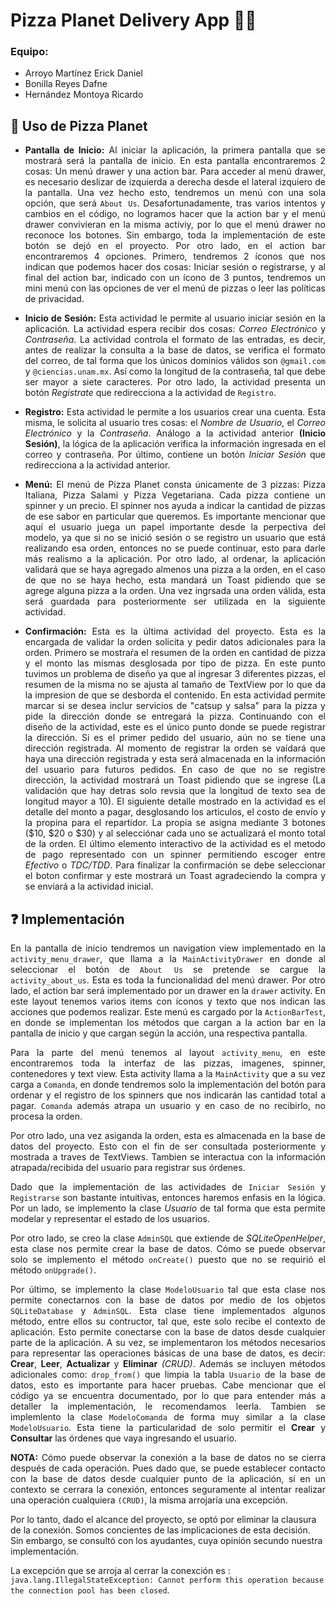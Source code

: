 # Pizza Planet Delivery App 📱🍕

### **Equipo:**

- Arroyo Martínez Erick Daniel
- Bonilla Reyes Dafne
- Hernández Montoya Ricardo
  
## 📲 Uso de Pizza Planet
<div align="justify">
  
- **Pantalla de Inicio:** Al iniciar la aplicación, la primera pantalla que se mostrará será la pantalla de inicio. En esta pantalla encontraremos 2 cosas: Un menú drawer y una action bar. Para acceder al menú drawer, es necesario deslizar de izquierda a derecha desde el lateral izquiero de la pantalla. Una vez hecho esto, tendremos un menú con una sola opción, que será `About Us`. Desafortunadamente, tras varios intentos y cambios en el código, no logramos hacer que la action bar y el menú drawer convivieran en la misma activiy, por lo que el menú drawer no reconoce los botones. Sin embargo, toda la implementación de este botón se dejó en el proyecto. Por otro lado, en el action bar encontraremos 4 opciones. Primero, tendremos 2 íconos que nos indican que podemos hacer dos cosas: Iniciar sesión o registrarse, y al final del action bar, indicado con un ícono de 3 puntos, tendremos un mini menú con las opciones de ver el menú de pizzas o leer las políticas de privacidad.

- **Inicio de Sesión:** Esta actividad le permite al usuario iniciar sesión en la aplicación. La actividad espera recibir dos cosas: *Correo Electrónico* y *Contraseña*. La actividad controla el formato de las entradas, es decir, antes de realizar la consulta a la base de datos, se verifica el formato del correo, de tal forma que los únicos dominios válidos son `@gmail.com` y `@ciencias.unam.mx`. Así como la longitud de la contraseña, tal que debe ser mayor a siete caracteres.
Por otro lado, la actividad presenta un botón *Registrate* que redirecciona a la actividad de `Registro`.  
  
- **Registro:** Esta actividad le permite a los usuarios crear una cuenta. Esta misma, le solicita al usuario tres cosas: el *Nombre de Usuario*, el *Correo Electrónico* y la *Contraseña*. Análogo a la actividad anterior **(Inicio Sesión)**, la lógica de la aplicación verifica la información ingresada en el correo y contraseña. Por último, contiene un botón *Iniciar Sesión* que redirecciona a la actividad anterior.
  
- **Menú:** El menú de Pizza Planet consta únicamente de 3 pizzas: Pizza Italiana, Pizza Salami y Pizza Vegetariana. Cada pizza contiene un spinner y un precio. El spinner nos ayuda a indicar la cantidad de pizzas de ese sabor en particular que queremos. Es importante mencionar que aquí el usuario juega un papel importante desde la perpectiva del modelo, ya que si no se inició sesión o se registro un usuario que está realizando esa orden, entonces no se puede continuar, esto para darle más realismo a la aplicación. Por otro lado, al ordenar, la aplicación validará que se haya agregado almenos una pizza a la orden, en el caso de que no se haya hecho, esta mandará un Toast pidiendo que se agrege alguna pizza a la orden.
Una vez ingrsada una orden válida, esta será guardada para posteriormente ser utilizada en la siguiente actividad. 
  
- **Confirmación:** Esta es la última actividad del proyecto. Esta es la encargada de validar la orden solicita y pedir datos adicionales para la orden. Primero se mostraŕa el resumen de la orden en cantidad de pizza y el monto las mismas desglosada por tipo de pizza. En este punto tuvimos un problema de diseño ya que al ingresar 3 diferentes pizzas, el resumen de la misma no se ajusta al tamaño de TextView por lo que da la impresion de que se desborda el contenido. En esta actividad permite marcar si se desea inclur servicios de "catsup y salsa" para la pizza y pide la dirección donde se entregará la pizza. Continuando con el diseño de la actividad, este es el único punto donde se puede registrar la dirección. Si es el primer pedido del usuario, aún no se tiene una dirección registrada. Al momento de registrar la orden se vaídará que haya una dirección registrada y esta será almacenada en la información del usuario para futuros pedidos. En caso de que no se registre dirección, la actividad mostrará un Toast pidiendo que se ingrese (La validación que hay detras solo revsia que la longitud de texto sea de longitud mayor a 10). 
El siguiente detalle mostrado en la actividad es el detalle del monto a pagar, desglosando los articulos, el costo de envío y la propina para el repartidor. La propia se asigna mediante 3 botones ($10, $20 o $30) y al selecciónar cada uno se actualizará el monto total de la orden.
El último elemento interactivo de la actividad es el metodo de pago representado con un spinner permitiendo escoger entre *Efectivo* o *TDC/TDD*.
Para finalizar la confirmación se debe seleccionar el boton confirmar y este mostrará un Toast agradeciendo la compra y se enviará a la actividad inicial.
</div>

## ❓ Implementación
<div align="justify">
  
En la pantalla de inicio tendremos un navigation view implementado en la `activity_menu_drawer`, que llama a la `MainActivityDrawer` en donde al seleccionar el botón de `About Us` se pretende se cargue la `activity_about_us`. Esta es toda la funcionalidad del menú drawer. Por otro lado, el action bar será implementado por un drawer en la `drawer` activity. En este layout tenemos varios items con íconos y texto que nos indican las acciones que podemos realizar. Este menú es cargado por la `ActionBarTest`, en donde se implementan los métodos que cargan a la action bar en la pantalla de inicio y que cargan según la acción, una respectiva pantalla.

Para la parte del menú tenemos al layout `activity_menu`, en este encontraremos toda la interfaz de las pizzas, imagenes, spinner, contenedores y text view. Esta activity llama a la `MainActivity` que a su vez carga a `Comanda`, en donde tendremos solo la implementación del botón para ordenar y el registro de los spinners que nos indicarán las cantidad total a pagar. `Comanda` además atrapa un usuario y en caso de no recibirlo, no procesa la orden.

Por otro lado, una vez asiganda la orden, esta es almacenada en la base de datos del proyecto. Esto con el fin de ser consultada posteriormente y mostrada a traves de TextViews. Tambien se interactua con la información atrapada/recibida del usuario para registrar sus órdenes. 

Dado que la implementación de las actividades de `Iniciar Sesión` y `Registrarse` son bastante intuitivas, entonces haremos enfasis en la lógica. Por un lado, se implemento la clase *Usuario* de tal forma que esta permite modelar y representar el estado de los usuarios. 

Por otro lado, se creo la clase `AdminSQL` que extiende de *SQLiteOpenHelper*, esta clase nos permite crear la base de datos. Cómo se puede observar solo se implemento el método `onCreate()` puesto que no se requirió el método `onUpgrade()`.

Por último, se implemento la clase `ModeloUsuario` tal que esta clase nos permite conectarnos con la base de datos por medio de los objetos `SQLiteDatabase` y `AdminSQL`. Esta clase tiene implementados algunos método, entre ellos su contructor, tal que, este solo recibe el contexto de aplicación. Esto permite conectarse con la base de datos desde cualquier parte de la aplicación. A su vez, se implementaron los métodos necesarios para representar las operaciones básicas de una base de datos, es decir: **Crear**, **Leer**, **Actualizar** y **Eliminar** *(CRUD)*. Además se incluyen métodos adicionales como: `drop_from()` que limpia la tabla `Usuario` de la base de datos, esto es importante para hacer pruebas. Cabe mencionar que el código ya se encuentra documentado, por lo que para entender más a detaller la implementación, le recomendamos leerla.
Tambien se implemlento la clase `ModeloComanda` de forma muy similar a la clase `ModeloUsuario`. Esta tiene la particularidad de solo permitir el **Crear** y **Consultar** las órdenes que vaya ingresando el usuario.

**NOTA:** Cómo puede observar la conexión a la base de datos no se cierra después de cada operación. Pues dado que,
se puede establecer contacto con la base de datos desde cualquier punto de la aplicación, sí en un contexto se cerrara la conexión, entonces seguramente al intentar realizar una operación cualquiera `(CRUD)`, la misma arrojaría una excepción. 
</div>


Por lo tanto, dado el alcance del proyecto, se optó por eliminar la clausura de la conexión. Somos concientes de las implicaciones de esta decisión. Sin embargo, se consultó con los ayudantes, cuya opinión secundo nuestra implementación. 

La excepción que se arroja al cerrar la conexción es : 
`java.lang.IllegalStateException: Cannot perform this operation because the connection pool has been closed`.
